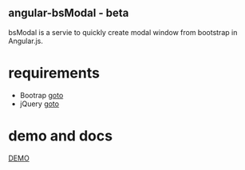 ## angular-bsModal - beta

bsModal is a servie to quickly create modal window from bootstrap in Angular.js.

# requirements

* Bootrap [goto](https://github.com/twbs/bootstrap)
* jQuery [goto](https://github.com/jquery/jquery)

# demo and docs

[DEMO](http://webonweb.pl/github/angular-bsModal/demo/)
